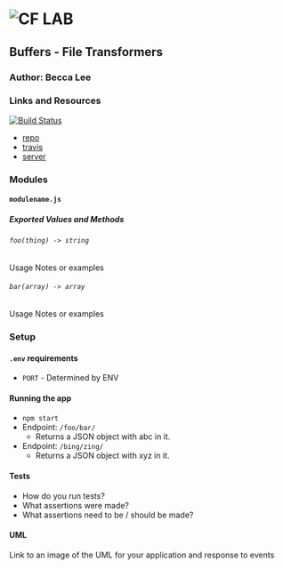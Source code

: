 ![CF](http://i.imgur.com/7v5ASc8.png) LAB
=================================================

## Buffers - File Transformers

### Author: Becca Lee

### Links and Resources
[![Build Status](https://www.travis-ci.com/beccalee123/04-buffers.svg?branch=master)](https://www.travis-ci.com/beccalee123/04-buffers)
* [repo](https://github.com/beccalee123/04-buffers)
* [travis](https://www.travis-ci.com/beccalee123/04-buffers)
* [server](http://xyz.com)

### Modules
#### `modulename.js`
##### Exported Values and Methods

###### `foo(thing) -> string`
Usage Notes or examples

###### `bar(array) -> array`
Usage Notes or examples

### Setup
#### `.env` requirements
* `PORT` - Determined by ENV

#### Running the app
* `npm start`
* Endpoint: `/foo/bar/`
  * Returns a JSON object with abc in it.
* Endpoint: `/bing/zing/`
  * Returns a JSON object with xyz in it.

#### Tests
* How do you run tests?
* What assertions were made?
* What assertions need to be / should be made?

#### UML
Link to an image of the UML for your application and response to events
